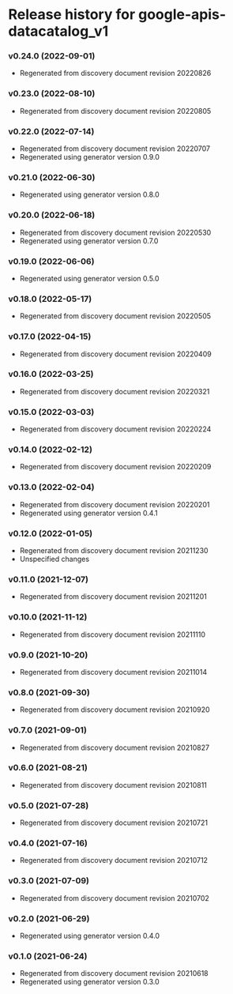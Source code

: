 # Release history for google-apis-datacatalog_v1

### v0.24.0 (2022-09-01)

* Regenerated from discovery document revision 20220826

### v0.23.0 (2022-08-10)

* Regenerated from discovery document revision 20220805

### v0.22.0 (2022-07-14)

* Regenerated from discovery document revision 20220707
* Regenerated using generator version 0.9.0

### v0.21.0 (2022-06-30)

* Regenerated using generator version 0.8.0

### v0.20.0 (2022-06-18)

* Regenerated from discovery document revision 20220530
* Regenerated using generator version 0.7.0

### v0.19.0 (2022-06-06)

* Regenerated using generator version 0.5.0

### v0.18.0 (2022-05-17)

* Regenerated from discovery document revision 20220505

### v0.17.0 (2022-04-15)

* Regenerated from discovery document revision 20220409

### v0.16.0 (2022-03-25)

* Regenerated from discovery document revision 20220321

### v0.15.0 (2022-03-03)

* Regenerated from discovery document revision 20220224

### v0.14.0 (2022-02-12)

* Regenerated from discovery document revision 20220209

### v0.13.0 (2022-02-04)

* Regenerated from discovery document revision 20220201
* Regenerated using generator version 0.4.1

### v0.12.0 (2022-01-05)

* Regenerated from discovery document revision 20211230
* Unspecified changes

### v0.11.0 (2021-12-07)

* Regenerated from discovery document revision 20211201

### v0.10.0 (2021-11-12)

* Regenerated from discovery document revision 20211110

### v0.9.0 (2021-10-20)

* Regenerated from discovery document revision 20211014

### v0.8.0 (2021-09-30)

* Regenerated from discovery document revision 20210920

### v0.7.0 (2021-09-01)

* Regenerated from discovery document revision 20210827

### v0.6.0 (2021-08-21)

* Regenerated from discovery document revision 20210811

### v0.5.0 (2021-07-28)

* Regenerated from discovery document revision 20210721

### v0.4.0 (2021-07-16)

* Regenerated from discovery document revision 20210712

### v0.3.0 (2021-07-09)

* Regenerated from discovery document revision 20210702

### v0.2.0 (2021-06-29)

* Regenerated using generator version 0.4.0

### v0.1.0 (2021-06-24)

* Regenerated from discovery document revision 20210618
* Regenerated using generator version 0.3.0

